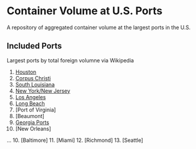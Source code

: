 # Container Volume at U.S. Ports
A repository of aggregated container volume at the largest ports in the U.S.

## Included Ports
Largest ports by total foreign volumne via Wikipedia
1. [Houston](https://porthouston.com/about/our-port/statistics/)
2. [Corpus Christi](https://portofcc.com/about/financials/reports/)
3. [South Louisiana](https://portsl.com/statistics/)
4. [New York/New Jersey](https://www.panynj.gov/port/en/our-port/facts-and-figures.html)
5. [Los Angeles](https://www.portoflosangeles.org/business/statistics/container-statistics)
6. [Long Beach](https://polb.com/business/port-statistics/#teus-archive-1995-to-present)
7. [Port of Virginia]
8. [Beaumont]
9. [Georgia Ports](https://gaports.com/sales/by-the-numbers/)
10. [New Orleans]

  ...
10. [Baltimore]
11. [Miami]
12. [Richmond]
13. [Seattle]
